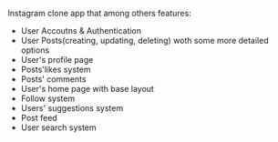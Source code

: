 Instagram clone app that among others features:

- User Accoutns & Authentication
- User Posts(creating, updating, deleting) woth some more detailed options
- User's profile page
- Posts'likes system
- Posts' comments
- User's home page with base layout
- Follow system
- Users' suggestions system
- Post feed
- User search system
